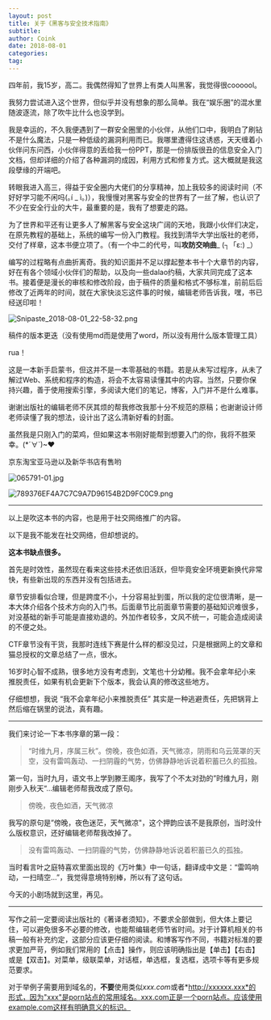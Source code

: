 ```yaml
---
layout: post
title: 关于《黑客与安全技术指南》
subtitle: 
author: Coink
date: 2018-08-01
categories:
tag:
---
```




四年前，我15岁，高二。我偶然得知了世界上有类人叫黑客，我觉得很coooool。

我努力尝试进入这个世界，但似乎并没有想象的那么简单。我在“娱乐圈”的混水里随波逐流，除了吹牛比什么也没学到。

我是幸运的，不久我便遇到了一群安全圈里的小伙伴，从他们口中，我明白了刷钻不是什么魔法，只是一种低级的漏洞利用而已。我哪里遭得住这诱惑，天天缠着小伙伴问东问西，小伙伴得意的丢给我一份PPT，那是一份排版很丑的信息安全入门文档，但却详细的介绍了各种漏洞的成因，利用方式和修复方式。这大概就是我这段孽缘的开端吧。

转眼我进入高三，得益于安全圈内大佬们的分享精神，加上我较多的阅读时间（不好好学习能不闲吗(｡í _ ì｡)），我慢慢对黑客与安全的世界有了一丝了解，也认识了不少在安全行业的大牛，最重要的是，我有了想要走的路。

为了世界和平还有让更多人了解黑客与安全这块广阔的天地，我跟小伙伴们决定，在原先教程的基础上，系统的编写一份入门教程。我找到清华大学出版社的老师，交付了样章，这本书便立项了。（有一个中二的代号，叫**攻防交响曲**_ (┐「ε:) _）

编写的过程略有点曲折离奇。我的知识面并不足以撑起整本书十个大章节的内容，好在有各个领域小伙伴们的帮助，以及向一些dalao约稿，大家共同完成了这本书。接着便是漫长的审核和修改阶段，由于稿件的质量和格式不够标准，前前后后修改了近两年的时间，就在大家快淡忘这件事的时候，编辑老师告诉我，嘿，书已经送印啦！

![Snipaste_2018-08-01_22-58-32.png](https://i.loli.net/2018/08/01/5b61ce4866329.png)

稿件的版本更迭（没有使用md而是使用了word，所以没有用什么版本管理工具）

rua！

这是一本新手启蒙书，但这并不是一本零基础的书籍。若是从未写过程序，从未了解过Web、系统和程序的构造，将会不太容易读懂其中的内容。当然，只要你保持兴趣，善于使用搜索引擎，多阅读大佬们的笔记，博客，入门并不是什么难事。

谢谢出版社的编辑老师不厌其烦的帮我修改我那十分不规范的原稿；也谢谢设计师老师读懂了我的想法，设计出了这么清新好看的封面。

虽然我是只刚入门的菜鸡，但如果这本书刚好能帮到想要入门的你，我将不胜荣幸。(*´∀`)~♥

京东淘宝亚马逊以及新华书店有售哟

![065791-01.jpg](https://i.loli.net/2018/08/02/5b61dbffcf94e.jpg)



![789376EF4A7C7C9A7D96154B2D9FC0C9.png](https://i.loli.net/2018/08/01/5b61bb1e84571.png)



---

以上是吹这本书的内容，也是用于社交网络推广的内容。  

以下是我不能发在社交网络，但却想说的。  

**这本书缺点很多。**

首先是时效性，虽然现在看来这些技术还依旧活跃，但毕竟安全环境更新换代非常快，有些新出现的东西并没有包括进去。

章节安排看似合理，但是跨度不小，十分容易扯到蛋，所以我的定位很清晰，是一本大体介绍各个技术方向的入门书。后面章节比前面章节需要的基础知识难很多，对没基础的新手可能是直接劝退的。外加作者较多，文风不统一，可能会造成阅读的不便之处。

CTF章节没有干货，我那时连线下赛是什么样的都没见过，只是根据网上的文章和猫总授权的文章总结了一点，很水。

16岁时心智不成熟，很多地方没有考虑到，文笔也十分幼稚。我不会拿年纪小来推脱责任，如果有机会更新下个版本，我会认真的修改这些地方。

仔细想想，我说 “我不会拿年纪小来推脱责任” 其实是一种逃避责任，先把锅背上然后缩在锅里的说法，真有趣。

---

我们来讨论一下本书序章的第一段：

> “时维九月，序属三秋”。傍晚，夜色如酒，天气微凉，阴雨和乌云笼罩的天空，没有雷鸣轰动、一扫阴霾的气势，仿佛静静地诉说着积蓄已久的孤独。 

第一句，当时九月，语文书上学到滕王阁序，我写了个不太对劲的”时维九月，刚刚步入秋天“...编辑老师帮我改成了原句。

> 傍晚，夜色如酒，天气微凉

我写的原句是”傍晚，夜色迷茫，天气微凉"，这个押韵应该不是我原创，当时没什么版权意识，还好编辑老师帮我改掉了。

> 没有雷鸣轰动、一扫阴霾的气势，仿佛静静地诉说着积蓄已久的孤独。 

当时看言叶之庭特喜欢里面出现的《万叶集》中一句话，翻译成中文是：“雷鸣响动，一扫晴空…”，我觉得意境特别棒，所以有了这句话。

今天的小剧场就到这里，再见。

---



写作之前一定要阅读出版社的《著译者须知》，不要求全部做到，但大体上要记住，可以避免很多不必要的修改，也能帮编辑老师节省时间。对于计算机相关的书稿一般有补充约定，这部分应该更仔细的阅读。和博客写作不同，书籍对标准的要求更加严苛，例如我们常用的【点击】操作，则应该明确指出是【单击】【右击】或是【双击】。对菜单，级联菜单，对话框，单选框，复选框，选项卡等有更多规范要求。

对于举例子需要用到域名的，**不要**使用类似*xxx.com*或者*http://xxxxxx.xxx*的形式，因为"xxx"是porn站点的常用域名。xxx.com正是一个porn站点。应该使用example.com这样有明确意义的标识。